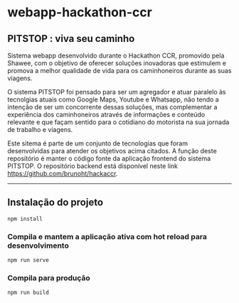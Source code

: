 # webapp-hackathon-ccr

## PITSTOP : viva seu caminho

Sistema webapp desenvolvido durante o Hackathon CCR, promovido pela Shawee, com
o objetivo de oferecer soluções inovadoras que estimulem e promova a melhor qualidade
de vida para os caminhoneiros durante as suas viagens. 

O sistema PITSTOP foi pensado para ser um agregador e atuar paralelo às tecnolgias 
atuais como Google Maps, Youtube e Whatsapp, não tendo a intenção de ser um concorrente
dessas soluções, mas complementar a experiência dos caminhoneiros através de informações
e conteúdo relevante e que façam sentido para o cotidiano do motorista na sua jornada de trabalho e viagens.

Este sitema é parte de um conjunto de tecnologias que foram desenvolvidas para atender 
os objetivos acima citados. A função deste repositório é manter o código fonte da
aplicação frontend do sistema PITSTOP. O repositório backend está disponível neste link <https://github.com/brunoht/hackaccr>.

---

## Instalação do projeto

```
npm install
```

### Compila e mantem a aplicação ativa com hot reload para desenvolvimento
```
npm run serve
```

### Compila para produção
```
npm run build
```
